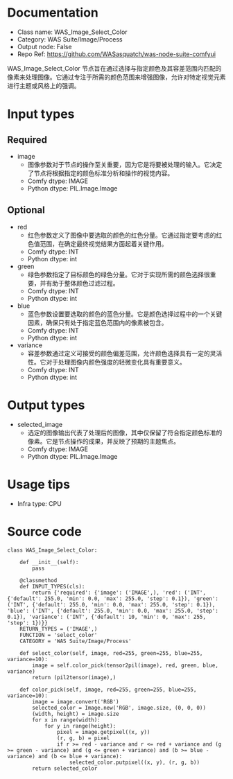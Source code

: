 # Documentation
- Class name: WAS_Image_Select_Color
- Category: WAS Suite/Image/Process
- Output node: False
- Repo Ref: https://github.com/WASasquatch/was-node-suite-comfyui

WAS_Image_Select_Color 节点旨在通过选择与指定颜色及其容差范围内匹配的像素来处理图像。它通过专注于所需的颜色范围来增强图像，允许对特定视觉元素进行主题或风格上的强调。

# Input types
## Required
- image
    - 图像参数对于节点的操作至关重要，因为它是将要被处理的输入。它决定了节点将根据指定的颜色标准分析和操作的视觉内容。
    - Comfy dtype: IMAGE
    - Python dtype: PIL.Image.Image
## Optional
- red
    - 红色参数定义了图像中要选取的颜色的红色分量。它通过指定要考虑的红色值范围，在确定最终视觉结果方面起着关键作用。
    - Comfy dtype: INT
    - Python dtype: int
- green
    - 绿色参数指定了目标颜色的绿色分量。它对于实现所需的颜色选择很重要，并有助于整体颜色过滤过程。
    - Comfy dtype: INT
    - Python dtype: int
- blue
    - 蓝色参数设置要选取的颜色的蓝色分量。它是颜色选择过程中的一个关键因素，确保只有处于指定蓝色范围内的像素被包含。
    - Comfy dtype: INT
    - Python dtype: int
- variance
    - 容差参数通过定义可接受的颜色偏差范围，允许颜色选择具有一定的灵活性。它对于处理图像内颜色强度的轻微变化具有重要意义。
    - Comfy dtype: INT
    - Python dtype: int

# Output types
- selected_image
    - 选定的图像输出代表了处理后的图像，其中仅保留了符合指定颜色标准的像素。它是节点操作的成果，并反映了预期的主题焦点。
    - Comfy dtype: IMAGE
    - Python dtype: PIL.Image.Image

# Usage tips
- Infra type: CPU

# Source code
```
class WAS_Image_Select_Color:

    def __init__(self):
        pass

    @classmethod
    def INPUT_TYPES(cls):
        return {'required': {'image': ('IMAGE',), 'red': ('INT', {'default': 255.0, 'min': 0.0, 'max': 255.0, 'step': 0.1}), 'green': ('INT', {'default': 255.0, 'min': 0.0, 'max': 255.0, 'step': 0.1}), 'blue': ('INT', {'default': 255.0, 'min': 0.0, 'max': 255.0, 'step': 0.1}), 'variance': ('INT', {'default': 10, 'min': 0, 'max': 255, 'step': 1})}}
    RETURN_TYPES = ('IMAGE',)
    FUNCTION = 'select_color'
    CATEGORY = 'WAS Suite/Image/Process'

    def select_color(self, image, red=255, green=255, blue=255, variance=10):
        image = self.color_pick(tensor2pil(image), red, green, blue, variance)
        return (pil2tensor(image),)

    def color_pick(self, image, red=255, green=255, blue=255, variance=10):
        image = image.convert('RGB')
        selected_color = Image.new('RGB', image.size, (0, 0, 0))
        (width, height) = image.size
        for x in range(width):
            for y in range(height):
                pixel = image.getpixel((x, y))
                (r, g, b) = pixel
                if r >= red - variance and r <= red + variance and (g >= green - variance) and (g <= green + variance) and (b >= blue - variance) and (b <= blue + variance):
                    selected_color.putpixel((x, y), (r, g, b))
        return selected_color
```